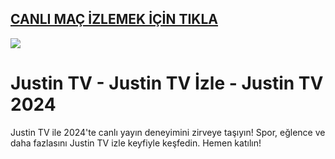 ## <a href="https://bit.ly/goley901">CANLI MAÇ İZLEMEK İÇİN TIKLA</a>

<a href="https://bit.ly/goley901"><img src="https://s13.gifyu.com/images/SPuTg.gif"></a>

# Justin TV - Justin TV İzle - Justin TV 2024
Justin TV ile 2024'te canlı yayın deneyimini zirveye taşıyın! Spor, eğlence ve daha fazlasını Justin TV izle keyfiyle keşfedin. Hemen katılın!

